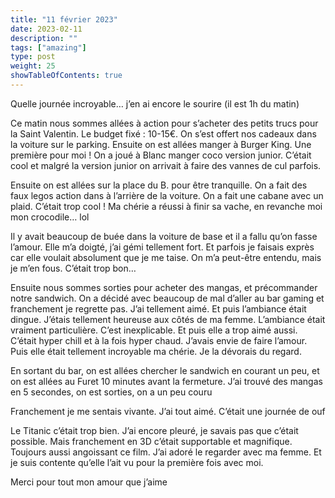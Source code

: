 ```yaml
---
title: "11 février 2023"
date: 2023-02-11
description: ""
tags: ["amazing"]
type: post
weight: 25
showTableOfContents: true
---
```


Quelle journée incroyable… j’en ai encore le sourire (il est 1h du matin)

Ce matin nous sommes allées à action pour s’acheter des petits trucs pour la Saint Valentin. Le budget fixé : 10-15€. On s’est offert nos cadeaux dans la voiture sur le parking. Ensuite on est allées manger à Burger King. Une première pour moi ! On a joué à Blanc manger coco version junior. C’était cool et malgré la version junior on arrivait à faire des vannes de cul parfois.

Ensuite on est allées sur la place du B. pour être tranquille. On a fait des faux legos action dans à l’arrière de la voiture. On a fait une cabane avec un plaid. C’était trop cool ! Ma chérie a réussi à finir sa vache, en revanche moi mon crocodile… lol

Il y avait beaucoup de buée dans la voiture de base et il a fallu qu’on fasse l’amour. Elle m’a doigté, j’ai gémi tellement fort. Et parfois je faisais exprès car elle voulait absolument que je me taise. On m’a peut-être entendu, mais je m’en fous. C’était trop bon…

Ensuite nous sommes sorties pour acheter des mangas, et précommander notre sandwich. On a décidé avec beaucoup de mal d’aller au bar gaming et franchement je regrette pas. J’ai tellement aimé. Et puis l’ambiance était dingue. J’étais tellement heureuse aux côtés de ma femme. L’ambiance était vraiment particulière. C’est inexplicable. Et puis elle a trop aimé aussi. C’était hyper chill et à la fois hyper chaud. J’avais envie de faire l’amour. Puis elle était tellement incroyable ma chérie. Je la dévorais du regard.

En sortant du bar, on est allées chercher le sandwich en courant un peu, et on est allées au Furet 10 minutes avant la fermeture. J’ai trouvé des mangas en 5 secondes, on est sorties, on a un peu couru

Franchement je me sentais vivante. J’ai tout aimé. C’était une journée de ouf

Le Titanic c’était trop bien. J’ai encore pleuré, je savais pas que c’était possible. Mais franchement en 3D c’était supportable et magnifique. Toujours aussi angoissant ce film. J’ai adoré le regarder avec ma femme. Et je suis contente qu’elle l’ait vu pour la première fois avec moi.

Merci pour tout mon amour que j’aime